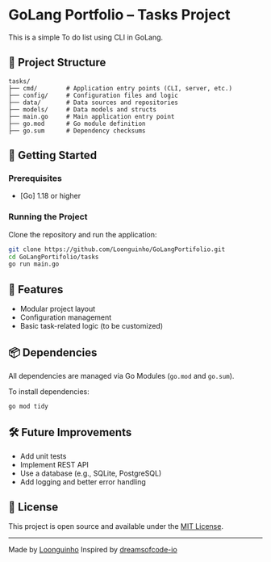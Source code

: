 # GoLang Portfolio – Tasks Project

This is a simple To do list using CLI in GoLang.

## 📁 Project Structure

```
tasks/
├── cmd/        # Application entry points (CLI, server, etc.)
├── config/     # Configuration files and logic
├── data/       # Data sources and repositories
├── models/     # Data models and structs
├── main.go     # Main application entry point
├── go.mod      # Go module definition
├── go.sum      # Dependency checksums
```

## 🚀 Getting Started

### Prerequisites

- [Go] 1.18 or higher

### Running the Project

Clone the repository and run the application:

```bash
git clone https://github.com/Loonguinho/GoLangPortifolio.git
cd GoLangPortifolio/tasks
go run main.go
```

## 🧩 Features

- Modular project layout
- Configuration management
- Basic task-related logic (to be customized)

## 📦 Dependencies

All dependencies are managed via Go Modules (`go.mod` and `go.sum`).

To install dependencies:

```bash
go mod tidy
```

## 🛠️ Future Improvements

- Add unit tests
- Implement REST API
- Use a database (e.g., SQLite, PostgreSQL)
- Add logging and better error handling

## 📄 License

This project is open source and available under the [MIT License](LICENSE).

---

Made by [Loonguinho](https://github.com/Loonguinho)
Inspired by [dreamsofcode-io](https://github.com/dreamsofcode-io)
